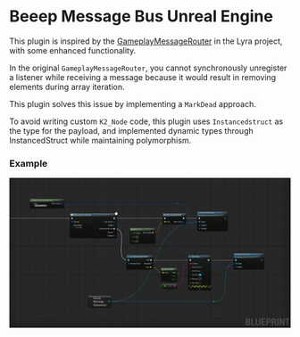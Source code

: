 # Beeep Message Bus Unreal Engine

This plugin is inspired by
the [GameplayMessageRouter](https://github.com/EpicGames/UnrealEngine/tree/release/Samples/Games/Lyra/Plugins/GameplayMessageRouter)
in the Lyra project, with some enhanced functionality.

In the original `GameplayMessageRouter`, you cannot synchronously unregister a listener while receiving a message
because it would result in removing elements during array iteration.

This plugin solves this issue by implementing a `MarkDead` approach.

To avoid writing custom `K2_Node` code, this plugin uses `Instancedstruct` as the type for the payload, and implemented
dynamic types through InstancedStruct while maintaining polymorphism.

### Example

![img.png](img.png)